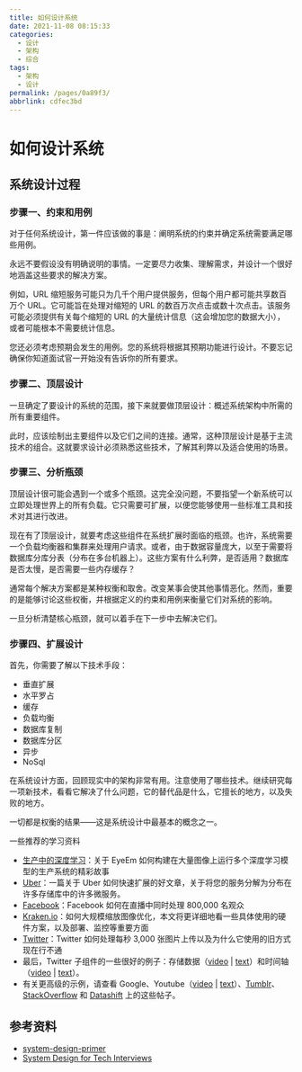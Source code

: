 ```yaml
---
title: 如何设计系统
date: 2021-11-08 08:15:33
categories:
  - 设计
  - 架构
  - 综合
tags:
  - 架构
  - 设计
permalink: /pages/0a89f3/
abbrlink: cdfec3bd
---
```


# 如何设计系统

## 系统设计过程

### 步骤一、约束和用例

对于任何系统设计，第一件应该做的事是：阐明系统的约束并确定系统需要满足哪些用例。

永远不要假设没有明确说明的事情。一定要尽力收集、理解需求，并设计一个很好地涵盖这些要求的解决方案。

例如，URL 缩短服务可能只为几千个用户提供服务，但每个用户都可能共享数百万个 URL。它可能旨在处理对缩短的 URL 的数百万次点击或数十次点击。该服务可能必须提供有关每个缩短的 URL 的大量统计信息（这会增加您的数据大小），或者可能根本不需要统计信息。

您还必须考虑预期会发生的用例。您的系统将根据其预期功能进行设计。不要忘记确保你知道面试官一开始没有告诉你的所有要求。

### 步骤二、顶层设计

一旦确定了要设计的系统的范围，接下来就要做顶层设计：概述系统架构中所需的所有重要组件。

此时，应该绘制出主要组件以及它们之间的连接。通常，这种顶层设计是基于主流技术的组合。这就要求设计必须熟悉这些技术，了解其利弊以及适合使用的场景。

### 步骤三、分析瓶颈

顶层设计很可能会遇到一个或多个瓶颈。这完全没问题，不要指望一个新系统可以立即处理世界上的所有负载。它只需要可扩展，以便您能够使用一些标准工具和技术对其进行改进。

现在有了顶层设计，就要考虑这些组件在系统扩展时面临的瓶颈。也许，系统需要一个负载均衡器和集群来处理用户请求。或者，由于数据容量庞大，以至于需要将数据库分库分表（分布在多台机器上）。这些方案有什么利弊，是否适用？数据库是否太慢，是否需要一些内存缓存？

通常每个解决方案都是某种权衡和取舍。改变某事会使其他事情恶化。然而，重要的是能够讨论这些权衡，并根据定义的约束和用例来衡量它们对系统的影响。

一旦分析清楚核心瓶颈，就可以着手在下一步中去解决它们。

### 步骤四、扩展设计

首先，你需要了解以下技术手段：

- 垂直扩展
- 水平罗占
- 缓存
- 负载均衡
- 数据库复制
- 数据库分区
- 异步
- NoSql

在系统设计方面，回顾现实中的架构非常有用。注意使用了哪些技术。继续研究每一项新技术，看看它解决了什么问题，它的替代品是什么，它擅长的地方，以及失败的地方。

一切都是权衡的结果——这是系统设计中最基本的概念之一。

一些推荐的学习资料

- [生产中的深度学习](http://highscalability.com/blog/2017/10/23/one-model-at-a-time-integrating-and-running-deep-learning-mo.html)：关于 EyeEm 如何构建在大量图像上运行多个深度学习模型的生产系统的精彩故事
- [Uber](http://highscalability.com/blog/2016/10/12/lessons-learned-from-scaling-uber-to-2000-engineers-1000-ser.html)：一篇关于 Uber 如何快速扩展的好文章，关于将您的服务分解为分布在许多存储库中的许多微服务。
- [Facebook](http://highscalability.com/blog/2016/6/27/how-facebook-live-streams-to-800000-simultaneous-viewers.html)：Facebook 如何在直播中同时处理 800,000 名观众
- [Kraken.io](http://highscalability.com/blog/2016/6/15/the-image-optimization-technology-that-serves-millions-of-re.html)：如何大规模缩放图像优化，本文将更详细地看一些具体使用的硬件方案，以及部署、监控等重要方面
- [Twitter](http://highscalability.com/blog/2016/4/20/how-twitter-handles-3000-images-per-second.html)：Twitter 如何处理每秒 3,000 张图片上传以及为什么它使用的旧方式现在行不通
- 最后，Twitter 子组件的一些很好的例子：存储数据（[video](https://www.youtube.com/watch?v=5cKTP36HVgI) | [text](http://highscalability.com/blog/2011/12/19/how-twitter-stores-250-million-tweets-a-day-using-mysql.html)）和时间轴（[video](http://www.infoq.com/presentations/Twitter-Timeline-Scalability) | [text](http://highscalability.com/blog/2013/7/8/the-architecture-twitter-uses-to-deal-with-150m-active-users.html)）。
- 有关更高级的示例，请查看 Google、Youtube（[video](https://www.youtube.com/watch?v=w5WVu624fY8) | [text](http://highscalability.com/youtube-architecture)）、[Tumblr](http://highscalability.com/blog/2012/2/13/tumblr-architecture-15-billion-page-views-a-month-and-harder.html)、[StackOverflow](http://highscalability.com/blog/2009/8/5/stack-overflow-architecture.html) 和 [Datashift](http://highscalability.com/blog/2011/11/29/datasift-architecture-realtime-datamining-at-120000-tweets-p.html) 上的这些帖子。

## 参考资料

- [system-design-primer](https://github.com/donnemartin/system-design-primer)
- [System Design for Tech Interviews](https://www.hiredintech.com/courses/system-design)
